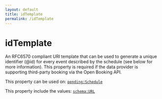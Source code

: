 ```yaml
---
layout: default
title: idTemplate
permalink: /idTemplate
---
```


# idTemplate
An RFC6570 compliant URI template that can be used to generate a unique identifier (@id) for every event described by the schedule (see below for more information). This property is required if the data provider is supporting third-party booking via the Open Booking API.

This property can be used on: [`pending:Schedule`](https://pending.schema.org/Schedule)

This property include the values: [`schema:URL`](https://schema.org/URL)
